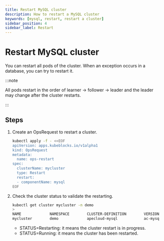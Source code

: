 ```yaml
---
title: Restart MySQL cluster
description: How to restart a MySQL cluster
keywords: [mysql, restart, restart a cluster]
sidebar_position: 4
sidebar_label: Restart
---
```


# Restart MySQL cluster

You can restart all pods of the cluster. When an exception occurs in a database, you can try to restart it.

:::note

All pods restart in the order of learner -> follower -> leader and the leader may change after the cluster restarts.

:::

## Steps

1. Create an OpsRequest to restart a cluster.

   ```bash
   kubectl apply -f - <<EOF
   apiVersion: apps.kubeblocks.io/v1alpha1
   kind: OpsRequest
   metadata:
     name: ops-restart
   spec:
     clusterName: mycluster
     type: Restart 
     restart:
     - componentName: mysql
   EOF
   ```

2. Check the cluster status to validate the restarting.

   ```bash
   kubectl get cluster mycluster -n demo
   >
   NAME             NAMESPACE        CLUSTER-DEFINITION        VERSION                TERMINATION-POLICY        STATUS         CREATED-TIME
   mycluster        demo             apecloud-mysql            ac-mysql-8.0.30        Delete                    Running        April 25,2024 17:25 UTC+0800
   ```

   - STATUS=Restarting: it means the cluster restart is in progress.
   - STATUS=Running: it means the cluster has been restarted.
